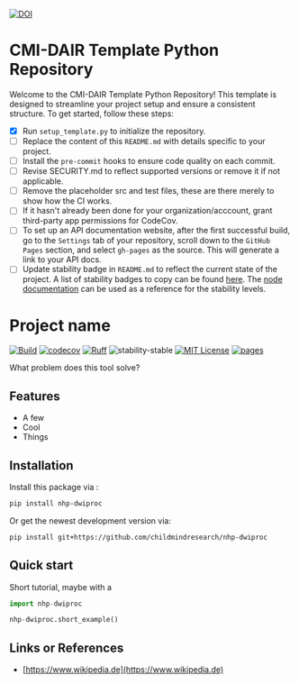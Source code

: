 [![DOI](https://zenodo.org/badge/657341621.svg)](https://zenodo.org/doi/10.5281/zenodo.10383685)

# CMI-DAIR Template Python Repository

Welcome to the CMI-DAIR Template Python Repository! This template is designed to streamline your project setup and ensure a consistent structure. To get started, follow these steps:


- [x] Run `setup_template.py` to initialize the repository.
- [ ] Replace the content of this `README.md` with details specific to your project.
- [ ] Install the `pre-commit` hooks to ensure code quality on each commit.
- [ ] Revise SECURITY.md to reflect supported versions or remove it if not applicable.
- [ ] Remove the placeholder src and test files, these are there merely to show how the CI works.
- [ ] If it hasn't already been done for your organization/acccount, grant third-party app permissions for CodeCov.
- [ ] To set up an API documentation website, after the first successful build, go to the `Settings` tab of your repository, scroll down to the `GitHub Pages` section, and select `gh-pages` as the source. This will generate a link to your API docs.
- [ ] Update stability badge in `README.md` to reflect the current state of the project. A list of stability badges to copy can be found [here](https://github.com/orangemug/stability-badges). The [node documentation](https://nodejs.org/docs/latest-v20.x/api/documentation.html#documentation_stability_index) can be used as a reference for the stability levels.

# Project name

[![Build](https://github.com/childmindresearch/nhp-dwiproc/actions/workflows/test.yaml/badge.svg?branch=main)](https://github.com/childmindresearch/nhp-dwiproc/actions/workflows/test.yaml?query=branch%3Amain)
[![codecov](https://codecov.io/gh/childmindresearch/nhp-dwiproc/branch/main/graph/badge.svg?token=22HWWFWPW5)](https://codecov.io/gh/childmindresearch/nhp-dwiproc)
[![Ruff](https://img.shields.io/endpoint?url=https://raw.githubusercontent.com/astral-sh/ruff/main/assets/badge/v2.json)](https://github.com/astral-sh/ruff)
![stability-stable](https://img.shields.io/badge/stability-stable-green.svg)
[![MIT License](https://img.shields.io/badge/license-MIT-blue.svg)](https://github.com/childmindresearch/nhp-dwiproc/blob/main/LICENSE)
[![pages](https://img.shields.io/badge/api-docs-blue)](https://childmindresearch.github.io/nhp-dwiproc)

What problem does this tool solve?

## Features

- A few
- Cool
- Things

## Installation

Install this package via :

```sh
pip install nhp-dwiproc
```

Or get the newest development version via:

```sh
pip install git+https://github.com/childmindresearch/nhp-dwiproc
```

## Quick start

Short tutorial, maybe with a

```Python
import nhp-dwiproc

nhp-dwiproc.short_example()
```

## Links or References

- [https://www.wikipedia.de](https://www.wikipedia.de)
